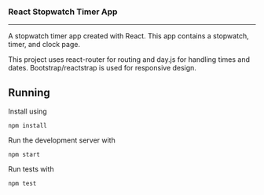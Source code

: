 ### React Stopwatch Timer App
---
A stopwatch timer app created with React. This app contains a stopwatch, timer, and clock page.

This project uses react-router for routing and day.js for handling times and dates. Bootstrap/reactstrap is used for responsive design.

## Running
Install using
```
npm install
```
Run the development server with 
```
npm start
```
Run tests with
```
npm test
```
